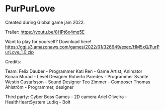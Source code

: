 # PurPurLove

Created during Global game jam 2022.
 
Trailer:
https://youtu.be/8HPt6x4mq5E

Want to play for yourself?
Download here! https://ggj.s3.amazonaws.com/games/2022/01/326649/exec/HM5xQ/PurPurLove_1.0.zip

Credits:

Team:
Felix Dauber - Programmer
Kati Ren - Game Artist, Animator  
Konan Murad - Level Designer
Roberto Paredes - Programmer
Svante Westin Gustafsson - Sound Designer
Teo Zimmer - Composer
Thomas Ahlström - Programmer, designer

Third party:
Cyber Boss Games - 2D camera
Ariel Oliveira - HealthHeartSystem
Ludiq - Bolt

